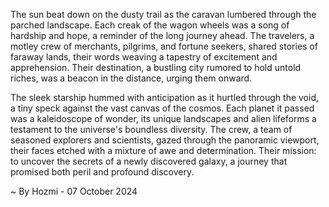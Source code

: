 
The sun beat down on the dusty trail as the caravan lumbered through the parched landscape. Each creak of the wagon wheels was a song of hardship and hope, a reminder of the long journey ahead. The travelers, a motley crew of merchants, pilgrims, and fortune seekers, shared stories of faraway lands, their words weaving a tapestry of excitement and apprehension.  Their destination, a bustling city rumored to hold untold riches, was a beacon in the distance, urging them onward.  

The sleek starship hummed with anticipation as it hurtled through the void, a tiny speck against the vast canvas of the cosmos. Each planet it passed was a kaleidoscope of wonder, its unique landscapes and alien lifeforms a testament to the universe's boundless diversity. The crew, a team of seasoned explorers and scientists, gazed through the panoramic viewport, their faces etched with a mixture of awe and determination. Their mission: to uncover the secrets of a newly discovered galaxy, a journey that promised both peril and profound discovery. 

~ By Hozmi - 07 October 2024
